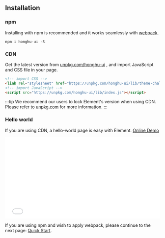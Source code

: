 ## Installation

### npm

Installing with npm is recommended and it works seamlessly with [webpack](https://webpack.js.org/).

```shell
npm i honghu-ui -S
```

### CDN

Get the latest version from [unpkg.com/honghu-ui](https://unpkg.com/honghu-ui/) , and import JavaScript and CSS file in your page.

```html
<!-- import CSS -->
<link rel="stylesheet" href="https://unpkg.com/honghu-ui/lib/theme-chalk/index.css">
<!-- import JavaScript -->
<script src="https://unpkg.com/honghu-ui/lib/index.js"></script>
```

:::tip
We recommend our users to lock Element's version when using CDN. Please refer to [unpkg.com](https://unpkg.com) for more information.
:::

### Hello world

If you are using CDN, a hello-world page is easy with Element. [Online Demo](https://codepen.io/ziyoung/pen/rRKYpd)

<iframe height="265" style="width: 100%;" scrolling="no" title="Element demo" src="//codepen.io/ziyoung/embed/rRKYpd/?height=265&theme-id=light&default-tab=html" frameborder="no" allowtransparency="true" allowfullscreen="true">
  See the Pen <a href='https://codepen.io/ziyoung/pen/rRKYpd/'>Element demo</a> by hetech
  (<a href='https://codepen.io/ziyoung'>@ziyoung</a>) on <a href='https://codepen.io'>CodePen</a>.
</iframe>

If you are using npm and wish to apply webpack, please continue to the next page: [Quick Start](/#/en-US/component/quickstart).
